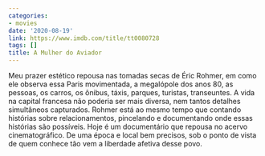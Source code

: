 ```yaml
---
categories:
- movies
date: '2020-08-19'
link: https://www.imdb.com/title/tt0080728
tags: []
title: A Mulher do Aviador
---
```


Meu prazer estético repousa nas tomadas secas de Éric Rohmer, em como ele observa essa Paris movimentada, a megalópole dos anos 80, as pessoas, os carros, os ônibus, táxis, parques, turistas, transeuntes. A vida na capital francesa não poderia ser mais diversa, nem tantos detalhes simultâneos capturados. Rohmer está ao mesmo tempo que contando histórias sobre relacionamentos, pincelando e documentando onde essas histórias são possíveis. Hoje é um documentário que repousa no acervo cinematográfico. De uma época e local bem precisos, sob o ponto de vista de quem conhece tão vem a liberdade afetiva desse povo.